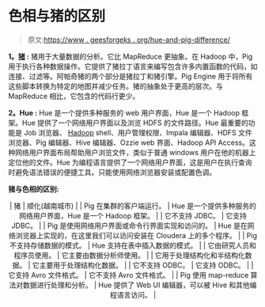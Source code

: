# 色相与猪的区别

> 原文:[https://www . geesforgeks . org/hue-and-pig-difference/](https://www.geeksforgeeks.org/difference-between-hue-and-pig/)

**1。[猪](https://www.geeksforgeeks.org/introduction-to-apache-pig/) :**
猪用于大量数据的分析。它比 MapReduce 更抽象。在 Hadoop 中，Pig 用于执行各种数据操作。它提供了猪拉丁语言来编写包含许多内置函数的代码，如连接、过滤等。阿帕奇猪的两个部分是猪拉丁和猪引擎。Pig Engine 用于将所有这些脚本转换为特定的地图并减少任务。猪的抽象处于更高的层次。与 MapReduce 相比，它包含的代码行更少。

**2。Hue :**
Hue 是一个提供多种服务的 web 用户界面，Hue 是一个 Hadoop 框架。Hue 提供了一个网络用户界面以及浏览 HDFS 的文件路径。Hue 最重要的功能是 Job 浏览器、 [Hadoop](https://www.geeksforgeeks.org/hadoop-an-introduction/) shell、用户管理权限、Impala 编辑器、HDFS 文件浏览器、Pig 编辑器、Hive 编辑器、Ozzie web 界面、Hadoop API Access。这种网络用户界面布局帮助用户浏览文件，类似于普通 windows 用户在他的机器上定位他的文件。Hue 为编程语言提供了一个网络用户界面，这是用户在执行查询时避免语法错误的便捷工具。只能使用网络浏览器安装或配置色调。

**猪与色相的区别:**

<center>

| 猪 | 顺化(越南城市) |
| Pig 在集群的客户端运行。 | Hue 是一个提供多种服务的网络用户界面，Hue 是一个 Hadoop 框架。 |
| 它不支持 JDBC。 | 它支持 JDBC。 |
| Pig 是使用网络用户界面或命令行界面实现和访问的。 | Hue 是在网络浏览器上实现的，在这里我们可以访问安装在 Cloudera 上的多个程序。 |
| Pig 不支持存储数据的模式。 | Hue 支持在表中插入数据的模式。 |
| 它由研究人员和程序员使用。 | 它主要由数据分析师使用。 |
| 它用于处理结构化和半结构化数据。 | 它主要用于处理结构化数据。 |
| 它不支持 ODBC。 | 它支持 ODBC。 |
| 它支持 Avro 文件格式。 | 它不支持 Avro 文件格式。 |
| Pig 使用 map-reduce 算法对数据进行处理和分析。 | Hue 提供了 Web UI 编辑器，可以被 Hive 和其他编程语言访问。 |

</center>